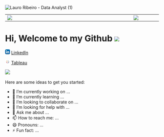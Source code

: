 ![Lauro Ribeiro - Data Analyst (1)](https://user-images.githubusercontent.com/32388750/115126667-9ced3900-9fc8-11eb-9c41-e86d0cb89fc9.png)
<center>
<table>
    <tr>
        <td><img width="400px" align="left" src="https://github-readme-stats.vercel.app/api/top-langs/?username=LauroCRibeiro&hide=html&layout=compact&theme=buefy" /></td>
        <td><img width="495px" align="left" src="https://github-readme-stats.vercel.app/api?username=LauroCRibeiro&theme=buefy"/></td>
    </tr>   
</table>
</center>  

# Hi, Welcome to my Github <img src="https://raw.githubusercontent.com/iampavangandhi/iampavangandhi/master/gifs/Hi.gif" width="30px"></h2>

<a href="https://www.linkedin.com/in/laurocesarribeiro"><img src="https://raw.githubusercontent.com/LauroCRibeiro/LauroCRibeiro/main/linkedin.png" width="16"></img></a> [LinkedIn](https://www.linkedin.com/in/laurocesarribeiro)  

<a href="https://public.tableau.com/profile/lauro.cesar.ribeiro#!/"><img src="https://raw.githubusercontent.com/LauroCRibeiro/LauroCRibeiro/main/tableau.jpg" width="16"></img></a> [Tableau](https://public.tableau.com/profile/lauro.cesar.ribeiro#!/)  




![](https://komarev.com/ghpvc/?username=LauroCRibeiro&color=brightgreen)


Here are some ideas to get you started:

- 🔭 I’m currently working on ...
- 🌱 I’m currently learning ...
- 👯 I’m looking to collaborate on ...
- 🤔 I’m looking for help with ...
- 💬 Ask me about ...
- 📫 How to reach me: ...
- 😄 Pronouns: ...
- ⚡ Fun fact: ...


